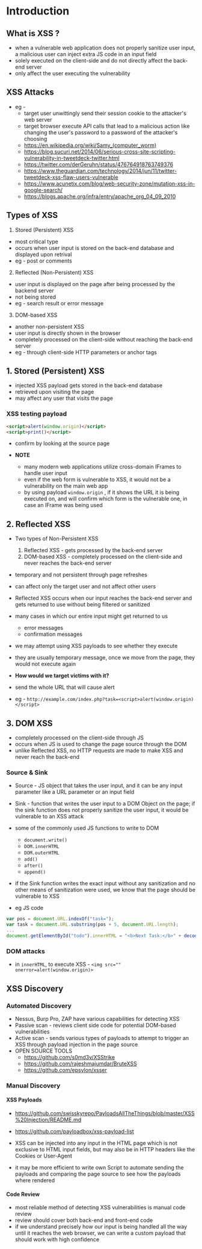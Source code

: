 # Introduction

## What is XSS ?  

- when a vulnerable web application does not properly sanitize user input, a malicious user can inject extra JS code in an input field
- solely executed on the client-side and do not directly affect the back-end server
- only affect the user executing the vulnerability

## XSS Attacks

- eg -
	- target user unwittingly send their session cookie to the attacker's web server
	- target browser execute API calls that lead to a malicious action like changing the user's password to a password of the attacker's choosing
	- https://en.wikipedia.org/wiki/Samy_(computer_worm)
	- https://blog.sucuri.net/2014/06/serious-cross-site-scripting-vulnerability-in-tweetdeck-twitter.html
	- https://twitter.com/derGeruhn/status/476764918763749376
	- https://www.theguardian.com/technology/2014/jun/11/twitter-tweetdeck-xss-flaw-users-vulnerable
	- https://www.acunetix.com/blog/web-security-zone/mutation-xss-in-google-search/
	- https://blogs.apache.org/infra/entry/apache_org_04_09_2010


## Types of XSS

1. Stored (Persistent) XSS

- most critical type
- occurs when user input is stored on the back-end database and displayed upon retrival
- eg - post or comments

2. Reflected (Non-Persistent) XSS

- user input is displayed on the page after being processed by the backend server
- not being stored 
- eg - search result or error message

3. DOM-based XSS

- another non-persistent XSS
- user input is directly shown in the browser 
- completely processed on the client-side without reaching the back-end server
- eg - through client-side HTTP parameters or anchor tags


## 1. Stored (Persistent) XSS

- injected XSS payload gets stored in the back-end database 
- retrieved upon visiting the page
- may affect any user that visits the page

### XSS testing payload

```html
<script>alert(window.origin)</script>
<script>print()</script>
```
- confirm by looking at the source page

- **NOTE**
	- many modern web applications utilize cross-domain IFrames to handle user input 
	- even if the web form is vulnerable to XSS, it would not be a vulnerability on the main web app
	- by using payload `window.origin` , if it shows the URL it is being executed on, and will confirm which form is the vulnerable one, in case an IFrame was being used

## 2. Reflected XSS

- Two types of Non-Persistent XSS
	1. Reflected XSS - gets processed by the back-end server
	2. DOM-based XSS - completely processed on the client-side and never reaches the back-end server
- temporary and not persistent through page refreshes
- can affect only the target user and not affect other users

- Reflected XSS occurs when our input reaches the back-end server and gets returned to use without being filtered or sanitized
- many cases in which our entire input might get returned to us
	- error messages
	- confirmation messages

- we may attempt using XSS payloads to see whether they execute
- they are usually temporary message, once we move from the page, they would not execute again

- **How would we target victims with it?**
- send the whole URL that will cause alert
- eg - `http://example.com/index.php?task=<script>alert(window.origin)</script>`

## 3. DOM XSS

- completely processed on the client-side through JS
- occurs when JS is used to change the page source through the DOM
- unlike Reflected XSS, no HTTP requests are made to make XSS and never reach the back-end

### Source & Sink

- Source - JS object that takes the user input, and it can be any input parameter like a URL parameter or an input field
- Sink - function that writes the user input to a DOM Object on the page; if the sink function does not properly sanitize the user input, it would be vulnerable to an XSS attack
- some of the commonly used JS functions to write to DOM 
	- `document.write()`
	- `DOM.innerHTML`
	- `DOM.outerHTML`
	- `add()`
	- `after()`
	- `append()`

- if the Sink function writes the exact input without any sanitization and no other means of sanitization were used, we know that the page should be vulnerable to XSS
- eg JS code

```javascript
var pos = document.URL.indexOf("task=");
var task = document.URL.substring(pos + 5, document.URL.length);
...
document.getElementById("todo").innerHTML = "<b>Next Task:</b>" + decodeURICompnent(task);
```

### DOM attacks

- in `innerHTML`, to execute XSS - `<img src="" onerror=alert(window.origin)>`


## XSS Discovery

### Automated Discovery

- Nessus, Burp Pro, ZAP have various capabilities for detecting XSS
- Passive scan - reviews client side code for potential DOM-based vulnerabilities
- Active scan - sends various types of payloads to attempt to trigger an XSS through payload injection in the page source
- OPEN SOURCE TOOLS
	- https://github.com/s0md3v/XSStrike
	- https://github.com/rajeshmajumdar/BruteXSS
	- https://github.com/epsylon/xsser

### Manual Discovery

#### XSS Payloads

- https://github.com/swisskyrepo/PayloadsAllTheThings/blob/master/XSS%20Injection/README.md
- https://github.com/payloadbox/xss-payload-list

- XSS can be injected into any input in the HTML page which is not exclusive to HTML input fields, but may also be in HTTP headers like the Cookies or User-Agent 

- it may be more efficient to write own Script to automate sending the payloads and comparing the page source to see how the payloads where rendered

#### Code Review

- most reliable method of detecting XSS vulnerabilities is manual code review
- review should cover both back-end and front-end code
- if we understand precisely how our input is being handled all the way until it reaches the web browser, we can write a custom payload that should work with high confidence